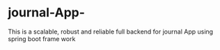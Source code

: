 # journal-App-
This is a scalable, robust and reliable full backend for journal App using spring boot frame work
